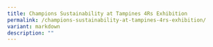 ```yaml
---
title: Champions Sustainability at Tampines 4Rs Exhibition
permalink: /champions-sustainability-at-tampines-4rs-exhibition/
variant: markdown
description: ""
---
```


